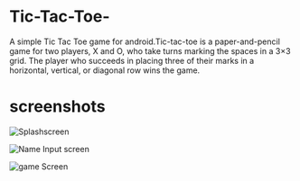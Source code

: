 # Tic-Tac-Toe-
A simple Tic Tac Toe game for android.Tic-tac-toe is a paper-and-pencil game for two players, X and O, who take turns marking the spaces in a 3×3 grid. The player who succeeds in placing three of their marks in a horizontal, vertical, or diagonal row wins the game.
# screenshots
![Splashscreen](https://user-images.githubusercontent.com/68765059/107215161-f49f7f00-6a30-11eb-99dc-28f4055fa078.jpeg)

![Name Input screen](https://user-images.githubusercontent.com/68765059/107215118-e5203600-6a30-11eb-9eb1-3f9a5399df06.jpeg)

![game Screen](https://user-images.githubusercontent.com/68765059/107214940-a7231200-6a30-11eb-8498-541b729fe49f.jpeg)
